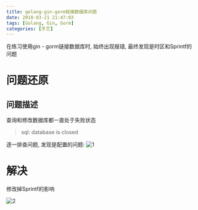 ```yaml
---
title: golang-gin-gorm链接数据库问题
date: 2018-03-21 21:47:03
tags: [Golang, Gin, Gorm]
categories: [手艺]
---
```


在练习使用gin - gorm链接数据库时, 始终出现报错, 最终发现是时区和Sprintf的问题

<!-- more -->

# 问题还原
## 问题描述
查询和修改数据库都一直处于失败状态

> sql: database is closed

逐一排查问题, 发现是配置的问题:
![1](https://i.loli.net/2019/06/16/5d0614f22ef1b44094.png)

# 解决
修改掉Sprintf的影响

![2](https://i.loli.net/2019/06/16/5d0614f1855a453126.png)

